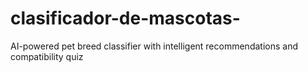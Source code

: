 # clasificador-de-mascotas-
AI-powered pet breed classifier with intelligent recommendations and compatibility quiz

